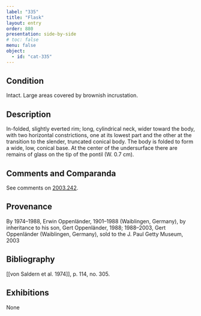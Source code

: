 ```yaml
---
label: "335"
title: "Flask"
layout: entry
order: 880
presentation: side-by-side
# toc: false
menu: false
object:
  - id: "cat-335"
---
```


## Condition

Intact. Large areas covered by brownish incrustation.

## Description

In-folded, slightly everted rim; long, cylindrical neck, wider toward the body, with two horizontal constrictions, one at its lowest part and the other at the transition to the slender, truncated conical body. The body is folded to form a wide, low, conical base. At the center of the undersurface there are remains of glass on the tip of the pontil (W. 0.7 cm).

## Comments and Comparanda

See comments on [2003.242](#num).

## Provenance

By 1974–1988, Erwin Oppenländer, 1901–1988 (Waiblingen, Germany), by inheritance to his son, Gert Oppenländer, 1988; 1988–2003, Gert Oppenländer (Waiblingen, Germany), sold to the J. Paul Getty Museum, 2003

## Bibliography

[[von Saldern et al. 1974]], p. 114, no. 305.

## Exhibitions

None